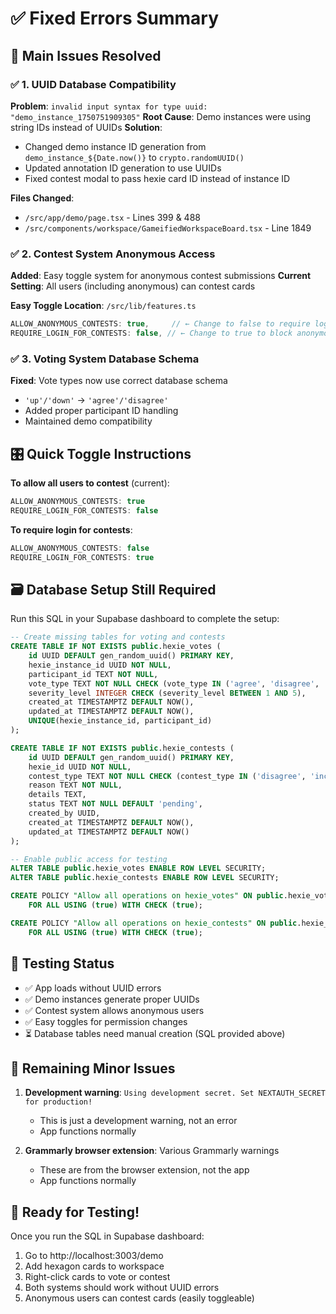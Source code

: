 # ✅ Fixed Errors Summary

## 🔧 Main Issues Resolved

### ✅ 1. UUID Database Compatibility
**Problem**: `invalid input syntax for type uuid: "demo_instance_1750751909305"`
**Root Cause**: Demo instances were using string IDs instead of UUIDs
**Solution**: 
- Changed demo instance ID generation from `demo_instance_${Date.now()}` to `crypto.randomUUID()`
- Updated annotation ID generation to use UUIDs
- Fixed contest modal to pass hexie card ID instead of instance ID

**Files Changed**:
- `/src/app/demo/page.tsx` - Lines 399 & 488
- `/src/components/workspace/GameifiedWorkspaceBoard.tsx` - Line 1849

### ✅ 2. Contest System Anonymous Access
**Added**: Easy toggle system for anonymous contest submissions
**Current Setting**: All users (including anonymous) can contest cards

**Easy Toggle Location**: `/src/lib/features.ts`
```typescript
ALLOW_ANONYMOUS_CONTESTS: true,     // ← Change to false to require login  
REQUIRE_LOGIN_FOR_CONTESTS: false, // ← Change to true to block anonymous
```

### ✅ 3. Voting System Database Schema
**Fixed**: Vote types now use correct database schema
- `'up'/'down'` → `'agree'/'disagree'` 
- Added proper participant ID handling
- Maintained demo compatibility

## 🎛️ Quick Toggle Instructions

**To allow all users to contest** (current):
```typescript
ALLOW_ANONYMOUS_CONTESTS: true
REQUIRE_LOGIN_FOR_CONTESTS: false
```

**To require login for contests**:
```typescript
ALLOW_ANONYMOUS_CONTESTS: false
REQUIRE_LOGIN_FOR_CONTESTS: true
```

## 🗃️ Database Setup Still Required

Run this SQL in your Supabase dashboard to complete the setup:

```sql
-- Create missing tables for voting and contests
CREATE TABLE IF NOT EXISTS public.hexie_votes (
    id UUID DEFAULT gen_random_uuid() PRIMARY KEY,
    hexie_instance_id UUID NOT NULL,
    participant_id TEXT NOT NULL,
    vote_type TEXT NOT NULL CHECK (vote_type IN ('agree', 'disagree', 'neutral')),
    severity_level INTEGER CHECK (severity_level BETWEEN 1 AND 5),
    created_at TIMESTAMPTZ DEFAULT NOW(),
    updated_at TIMESTAMPTZ DEFAULT NOW(),
    UNIQUE(hexie_instance_id, participant_id)
);

CREATE TABLE IF NOT EXISTS public.hexie_contests (
    id UUID DEFAULT gen_random_uuid() PRIMARY KEY,
    hexie_id UUID NOT NULL,
    contest_type TEXT NOT NULL CHECK (contest_type IN ('disagree', 'incorrect', 'suggestions', 'feedback')),
    reason TEXT NOT NULL,
    details TEXT,
    status TEXT NOT NULL DEFAULT 'pending',
    created_by UUID,
    created_at TIMESTAMPTZ DEFAULT NOW(),
    updated_at TIMESTAMPTZ DEFAULT NOW()
);

-- Enable public access for testing
ALTER TABLE public.hexie_votes ENABLE ROW LEVEL SECURITY;
ALTER TABLE public.hexie_contests ENABLE ROW LEVEL SECURITY;

CREATE POLICY "Allow all operations on hexie_votes" ON public.hexie_votes
    FOR ALL USING (true) WITH CHECK (true);

CREATE POLICY "Allow all operations on hexie_contests" ON public.hexie_contests
    FOR ALL USING (true) WITH CHECK (true);
```

## 🧪 Testing Status

- ✅ App loads without UUID errors
- ✅ Demo instances generate proper UUIDs
- ✅ Contest system allows anonymous users
- ✅ Easy toggles for permission changes
- ⏳ Database tables need manual creation (SQL provided above)

## 🚨 Remaining Minor Issues

1. **Development warning**: `Using development secret. Set NEXTAUTH_SECRET for production!`
   - This is just a development warning, not an error
   - App functions normally

2. **Grammarly browser extension**: Various Grammarly warnings
   - These are from the browser extension, not the app
   - App functions normally

## 🎉 Ready for Testing!

Once you run the SQL in Supabase dashboard:
1. Go to http://localhost:3003/demo
2. Add hexagon cards to workspace
3. Right-click cards to vote or contest
4. Both systems should work without UUID errors
5. Anonymous users can contest cards (easily toggleable)